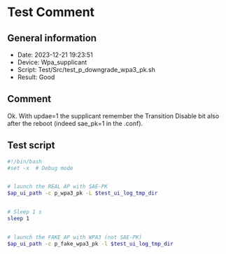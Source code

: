 # Test Comment

## General information

- Date:       2023-12-21 19:23:51
- Device:     Wpa_supplicant
- Script:     Test/Src/test_p_downgrade_wpa3_pk.sh
- Result:     Good

## Comment

Ok. With updae=1 the supplicant remember the Transition Disable bit also after the reboot (indeed sae_pk=1 in the .conf).

## Test script

```bash
#!/bin/bash
#set -x  # Debug mode


# launch the REAL AP with SAE-PK
$ap_ui_path -c p_wpa3_pk -L $test_ui_log_tmp_dir


# Sleep 1 s
sleep 1


# launch the FAKE AP with WPA3 (not SAE-PK)
$ap_ui_path -c p_fake_wpa3_pk -l $test_ui_log_tmp_dir
```
